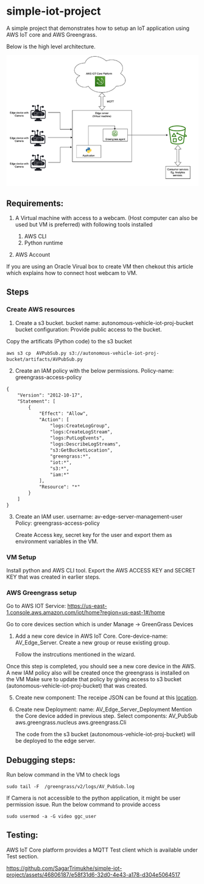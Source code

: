 # simple-iot-project
A simple project that demonstrates how to setup an IoT application using AWS IoT core and AWS Greengrass.

Below is the high level architecture.

![component-diagram](/images/components.png)


## Requirements:
1. A Virtual machine with access to a webcam. (Host computer can also be used but VM is preferred)
with following tools installed
    1. AWS CLI
    2. Python runtime

2. AWS Account


If you are using an Oracle Virual box to create VM then chekout this article which explains how to connect host webcam to VM.

## Steps
### Create AWS resources 
1. Create a s3 bucket.
    bucket name: autonomous-vehicle-iot-proj-bucket
    bucket configuration: Provide public access to the bucket.

Copy the artificats (Python code) to the s3 bucket
```
aws s3 cp  AVPubSub.py s3://autonomous-vehicle-iot-proj-bucket/artifacts/AVPubSub.py
```

2. Create an IAM policy with the below permissions.
Policy-name: greengrass-access-policy

```
{
    "Version": "2012-10-17",
    "Statement": [
        {
            "Effect": "Allow",
            "Action": [
                "logs:CreateLogGroup",
                "logs:CreateLogStream",
                "logs:PutLogEvents",
                "logs:DescribeLogStreams",
                "s3:GetBucketLocation",
                "greengrass:*",
                "iot:*",
                "s3:*",
                "iam:*"
            ],
            "Resource": "*"
        }
    ]
}
```

3. Create an IAM user.
    username: av-edge-server-management-user
    Policy: greengrass-access-policy
    
    Create Access key, secret key for the user and export them as environment variables in the VM.

### VM Setup
Install python and AWS CLI tool.
Export the AWS ACCESS KEY and SECRET KEY that was created in earlier steps.

### AWS Greengrass setup
Go to AWS IOT Service: https://us-east-1.console.aws.amazon.com/iot/home?region=us-east-1#/home

Go to core devices section which is under Manage -> GreenGrass Devices 

1. Add a new core device in AWS IoT Core.
    Core-device-name: AV_Edge_Server.
    Create a new group or reuse existing group.

    Follow the instrcutions mentioned in the wizard.

Once this step is completed, you should see a new core device in the AWS.
A new IAM policy also will be created once the greengrass is installed on the VM
Make sure to update that policy by giving access to s3 bucket (autonomous-vehicle-iot-proj-bucket) that was created.


5. Create new component:
    The receipe JSON can be found at this [location](https://github.com/SagarTrimukhe/simple-iot-project/blob/main/component_recipe.json).

5. Create new Deployment:
    name: AV_Edge_Server_Deployment
    Mention the Core device added in previous step.
    Select components:
        AV_PubSub
        aws.greengrass.nucleus
        aws.greengrass.Cli

    The code from the s3 bucket (autonomous-vehicle-iot-proj-bucket) will be deployed to the edge server.

    
## Debugging steps:
Run below command in the VM to check logs 
```
sudo tail -F  /greengrass/v2/logs/AV_PubSub.log
```

If Camera is not accessible to the python application, it might be user permission issue. Run the below command to provide access
```
sudo usermod -a -G video ggc_user 
```
## Testing:
AWS IoT Core platform provides a MQTT Test client which is available under Test section.


https://github.com/SagarTrimukhe/simple-iot-project/assets/46806187/e58f31d6-32d0-4e43-a178-d304e5064517

